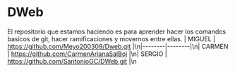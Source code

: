 # DWeb
El repositorio que estamos haciendo es para aprender hacer los comandos basicos de git, hacer ramificaciones y movernos entre ellas.
| MIGUEL | https://github.com/Meyo200309/Dweb.git |\n|--------|--------|\n| CARMEN | https://github.com/CarmenArianaSalBoj |\n| SERGIO | https://github.com/SantonioGC/DWeb.git |\n
